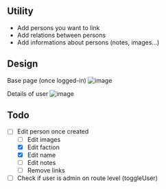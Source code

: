 ## Utility

- Add persons you want to link
- Add relations between persons
- Add informations about persons (notes, images...)

## Design

Base page (once logged-in)
![image](https://user-images.githubusercontent.com/26416754/232250628-ada22a21-6cbd-4dfd-aaed-948f50cfe06d.png)

Details of user
![image](https://user-images.githubusercontent.com/26416754/232250683-b9865d00-0187-452b-bac8-5b5f028faf71.png)

## Todo

- [ ] Edit person once created
    - [ ] Edit images
    - [x] Edit faction
    - [x] Edit name
    - [ ] Edit notes
    - [ ] Remove links
- [ ] Check if user is admin on route level (toggleUser)
